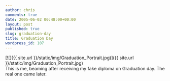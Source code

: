 ```yaml
---
author: chris
comments: true
date: 2005-06-02 00:48:00+00:00
layout: post
published: true
slug: graduation-day
title: Graduation Day
wordpress_id: 107
---
```


[![]({{ site.url }}/static/img/Graduation_Portrait.jpg)]({{ site.url }}/static/img/Graduation_Portrait.jpg)  
This is me, beaming after receiving my fake diploma on Graduation day.  The real one came later.
